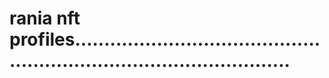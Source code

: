 # rania nft profiles..........................................................................................

